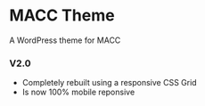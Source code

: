 # MACC Theme

A WordPress theme for MACC

### V2.0

- Completely rebuilt using a responsive CSS Grid
- Is now 100% mobile reponsive